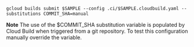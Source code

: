 ```
gcloud builds submit $SAMPLE --config .ci/$SAMPLE.cloudbuild.yaml --substitutions COMMIT_SHA=manual
```
**Note** The use of the $COMMIT_SHA substitution variable is populated by Cloud Build when triggered from a git repository. To test this configuration manually override the variable.